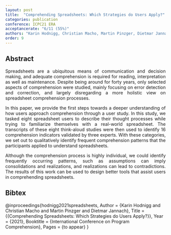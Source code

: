 ```yaml
---
layout: post
title:  "Comprehending Spreadsheets: Which Strategies do Users Apply?"
categories: publication
conference: ICPC21 ERA 
acceptancerate: "6/11 (55%)"
authors: "Karin Hodnigg, Christian Macho, Martin Pinzger, Dietmar Jannach"
order: 9
---
```

<h2>Abstract</h2>
<div style="text-align:justify">Spreadsheets are a ubiquitous means of communication and decision making, and adequate comprehension is required for reading, interpretation as well as maintenance. Despite being around for forty years, only selected aspects of comprehension were studied, mainly focusing on error detection and correction, and largely disregarding a more holistic view on spreadsheet comprehension processes.

In this paper, we provide the first steps towards a deeper understanding of how users approach comprehension through a user study. In this study, we tasked eight spreadsheet users to describe their thought processes while trying to familiarize themselves with a real-world spreadsheet. The transcripts of these eight think-aloud studies were then used to identify 16 comprehension indicators validated by three experts. With these categories, we set out to qualitatively identify frequent comprehension patterns that the participants applied to understand spreadsheets.

Although the comprehension process is highly individual, we could identify frequently occurring patterns, such as assumptions can imply consolidations and realizations, and realizations can lead to contradictions.
The results of this work can be used to design better tools that assist users in comprehending spreadsheets.</div>
<!-- 
<h2>Tools and Data</h2>
<div>
<a href="{{ site.url }}/preprints/ExtractingBuildChangesWithBuildDiff.pdf" target="_blank">Preprint</a>, 
<a href="{{ site.url }}/preprints/differ-maven-differ-0.0.6.jar" target="_blank">Executeable</a>, 
<a href="{{ site.url }}/preprints/BuildChangeTaxonomy.pdf" target="_blank">Build Change Taxonomy</a>, 
<a href="{{ site.url }}/preprints/evaluationP1.xls" target="_blank">Evaluation 1</a>,
<a href="{{ site.url }}/preprints/evaluationP2.xls" target="_blank">Evaluation 2</a>

</div>
 -->
<h2>Bibtex</h2>
@inproceedings{hodnigg2021spreadsheets,
  Author = {Karin Hodnigg and Christian Macho and Martin Pinzger and Dietmar Jannach},
  Title = {{Comprehending Spreadsheets: Which Strategies do Users Apply?}},
  Year = {2021},
  Booktitle = {International Conference on Program Comprehension},
  Pages = {to appear}
}
